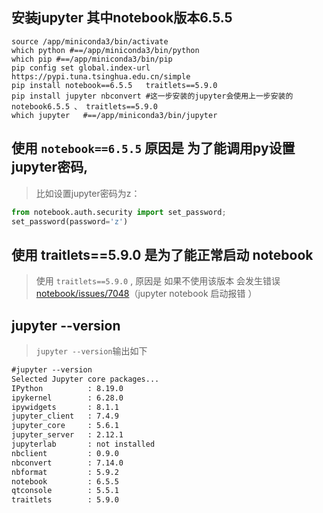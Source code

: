 ##  安装jupyter 其中notebook版本6.5.5
```shell
source /app/miniconda3/bin/activate
which python #==/app/miniconda3/bin/python
which pip #==/app/miniconda3/bin/pip
pip config set global.index-url https://pypi.tuna.tsinghua.edu.cn/simple
pip install notebook==6.5.5   traitlets==5.9.0
pip install jupyter nbconvert #这一步安装的jupyter会使用上一步安装的notebook6.5.5 、 traitlets==5.9.0
which jupyter   #==/app/miniconda3/bin/jupyter
```

## 使用 ```notebook==6.5.5``` 原因是 为了能调用py设置jupyter密码,
> 比如设置jupyter密码为z：  
```python
from notebook.auth.security import set_password;
set_password(password='z')    
```

## 使用 traitlets==5.9.0 是为了能正常启动 notebook
> 使用   ```traitlets==5.9.0```  ,  原因是 如果不使用该版本 会发生错误 [notebook/issues/7048](https://github.com/jupyter/notebook/issues/7048)（jupyter notebook 启动报错 ）

## jupyter --version
> ```jupyter --version```输出如下
```txt
#jupyter --version
Selected Jupyter core packages...
IPython          : 8.19.0
ipykernel        : 6.28.0
ipywidgets       : 8.1.1
jupyter_client   : 7.4.9
jupyter_core     : 5.6.1
jupyter_server   : 2.12.1
jupyterlab       : not installed
nbclient         : 0.9.0
nbconvert        : 7.14.0
nbformat         : 5.9.2
notebook         : 6.5.5
qtconsole        : 5.5.1
traitlets        : 5.9.0
```
